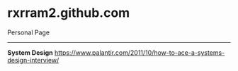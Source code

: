 # rxrram2.github.com
Personal Page<hr>
<b>System Design</b>
https://www.palantir.com/2011/10/how-to-ace-a-systems-design-interview/
